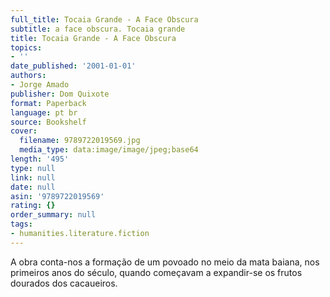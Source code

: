```yaml
---
full_title: Tocaia Grande - A Face Obscura
subtitle: a face obscura. Tocaia grande
title: Tocaia Grande - A Face Obscura
topics:
- ''
date_published: '2001-01-01'
authors:
- Jorge Amado
publisher: Dom Quixote
format: Paperback
language: pt br
source: Bookshelf
cover:
  filename: 9789722019569.jpg
  media_type: data:image/image/jpeg;base64
length: '495'
type: null
link: null
date: null
asin: '9789722019569'
rating: {}
order_summary: null
tags:
- humanities.literature.fiction
---
```

A obra conta-nos a formação de um povoado no meio da mata baiana, nos primeiros anos do século, quando começavam a expandir-se os frutos dourados dos cacaueiros.
